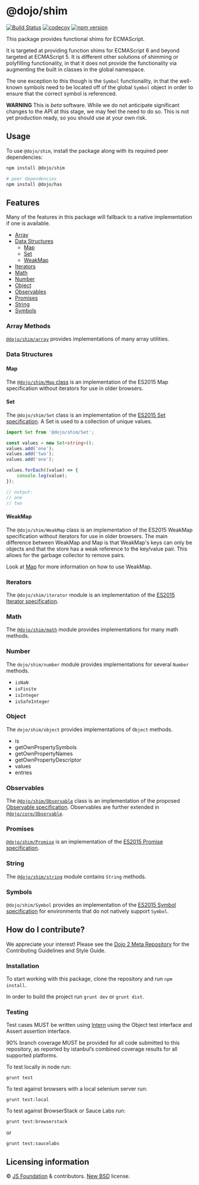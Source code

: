 # @dojo/shim

[![Build Status](https://travis-ci.org/dojo/shim.svg?branch=master)](https://travis-ci.org/dojo/shim)
[![codecov](https://codecov.io/gh/dojo/shim/branch/master/graph/badge.svg)](https://codecov.io/gh/dojo/shim)
[![npm version](https://badge.fury.io/js/%40dojo%2Fshim.svg)](https://badge.fury.io/js/%40dojo%2Fshim)

This package provides functional shims for ECMAScript.

It is targeted at providing function shims for ECMAScript 6 and beyond targeted at ECMAScript 5.  It is different
other solutions of shimming or polyfilling functionality, in that it does not provide the functionality via
augmenting the built in classes in the global namespace.

The one exception to this though is the `Symbol` functionality, in that the well-known symbols need to be located
off of the global `Symbol` object in order to ensure that the correct symbol is referenced.

**WARNING** This is *beta* software.  While we do not anticipate significant changes to the API at this stage, we may feel the need to do so.  This is not yet production ready, so you should use at your own risk.

## Usage

To use `@dojo/shim`, install the package along with its required peer dependencies:

```bash
npm install @dojo/shim

# peer dependencies
npm install @dojo/has
```

## Features

Many of the features in this package will fallback to a native implementation if one is available.

- [Array](#array-methods)
- [Data Structures](#data-structures)
    - [Map](#map)
    - [Set](#set)
    - [WeakMap](#weakmap)
- [Iterators](#iterators)
- [Math](#math)
- [Number](#number)
- [Object](#object)
- [Observables](#observables)
- [Promises](#promises)
- [String](#string)
- [Symbols](#symbols)

### Array Methods

[`@dojo/shim/array`](docs/array.md) provides implementations of many array utilities.

### Data Structures

#### Map

The [`@dojo/shim/Map` class](docs/Map.md) is an implementation of the ES2015 Map specification
without iterators for use in older browsers.

#### Set

The `@dojo/shim/Set` class is an implementation of the [ES2015 Set specification](http://www.ecma-international.org/ecma-262/6.0/#sec-set-objects).  A Set is used to a collection of unique values.

```typescript
import Set from '@dojo/shim/Set';

const values = new Set<string>();
values.add('one');
values.add('two');
values.add('one');

values.forEach((value) => {
    console.log(value);
});

// output:
// one
// two
```

#### WeakMap

The `@dojo/shim/WeakMap` class is an implementation of the ES2015 WeakMap specification
without iterators for use in older browsers. The main difference between WeakMap and Map
is that WeakMap's keys can only be objects and that the store has a weak reference
to the key/value pair. This allows for the garbage collector to remove pairs.

Look at [Map](docs/Map.md) for more information on how to use WeakMap.

### Iterators

The `@dojo/shim/iterator` module is an implementation of the [ES2015 Iterator specification](http://www.ecma-international.org/ecma-262/6.0/#sec-iteration).

### Math

The [`@dojo/shim/math`](docs/math.md) module provides implementations for many math methods.

### Number

The `dojo/shim/number` module provides implementations for several `Number` methods.

* `isNaN`
* `isFinite`
* `isInteger`
* `isSafeInteger`

### Object

The `dojo/shim/object` provides implementations of `Object` methods.

* is
* getOwnPropertySymbols
* getOwnPropertyNames
* getOwnPropertyDescriptor
* values
* entries

### Observables

The [`@dojo/shim/Observable`](docs/Observable.md) class is an implementation of the proposed [Observable specification](https://tc39.github.io/proposal-observable/).  Observables are further extended in [`@dojo/core/Observable`](https://github.com/dojo/core/blob/master/src/Observable.ts).

### Promises

[`@dojo/shim/Promise`](docs/Promise.md) is an implementation of the [ES2015 Promise specification](http://www.ecma-international.org/ecma-262/6.0/#sec-promise-objects).

### String

The [`@dojo/shim/string`](docs/string.md) module contains `String` methods.

### Symbols

`@dojo/shim/Symbol` provides an implementation of the [ES2015 Symbol specification](http://www.ecma-international.org/ecma-262/6.0/#sec-symbol-objects) for environments that do not natively support `Symbol`.

## How do I contribute?

We appreciate your interest!  Please see the [Dojo 2 Meta Repository](https://github.com/dojo/meta#readme) for the
Contributing Guidelines and Style Guide.

### Installation

To start working with this package, clone the repository and run `npm install`.

In order to build the project run `grunt dev` or `grunt dist`.

### Testing

Test cases MUST be written using [Intern](https://theintern.github.io) using the Object test interface and Assert assertion interface.

90% branch coverage MUST be provided for all code submitted to this repository, as reported by istanbul’s combined coverage results for all supported platforms.

To test locally in node run:

`grunt test`

To test against browsers with a local selenium server run:

`grunt test:local`

To test against BrowserStack or Sauce Labs run:

`grunt test:browserstack`

or

`grunt test:saucelabs`

## Licensing information

© [JS Foundation](https://js.foundation/) & contributors. [New BSD](http://opensource.org/licenses/BSD-3-Clause) license.

